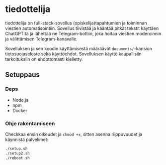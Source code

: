 # tiedottelija

tiedottelija on full-stack-sovellus (opiskelija)tapahtumien ja toiminnan viestien automatisointiin. Sovellus tiivistää ja kääntää pitkät tekstit käyttäen ChatGPT:tä ja lähettää ne Telegram-bottiin, joka hoitaa viestien moderoinnin ja välittämisen Telegram-kanavalle.

Sovelluksen ja sen koodin käyttämisestä määräävät `documents/`-kansion tietosuojaseloste sekä käyttöehdot. Sovelluksen käyttö kaupallisiin tarkoituksiin on ehdottomasti kielletty.

## Setuppaus

### Deps

- Node.js
- npm
- Docker

### Ohje rakentamiseen

Checkkaa ensin oikeudet ja `chmod +x`, sitten asenna riippuvuudet ja käynnistä palvelimet:

```bash
./setup.sh
./setup2.sh
./reboot.sh
